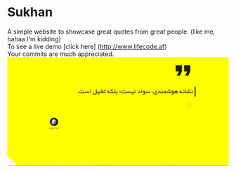 # Sukhan
A simple website to showcase great quotes from great people. (like me, hahaa I'm kidding) <br/>
To see a live demo [click here] (http://www.lifecode.af)<br/>
Your commits are much appreciated.<br/>
<a href="http://www.lifecode.af"><img src="img/screenshot.PNG" alt="Sukhan" title="Sukhan" /></a>
